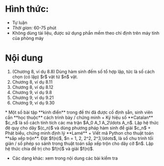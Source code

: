# Hình thức:
  * Tự luận
  * _Thời gian:_ 60-75 phút
  * Không dùng tài liệu, được sử dụng phần mềm theo chỉ định trên máy tính của phòng máy

# Nội dung
<ol>
 <li>(Chương 8, ví dụ 8.8)
  Dùng hàm sinh đếm số tổ hợp lặp, tức là số cách chọn (có lặp) $r$ vật từ $n$ vật.
 </li>
 <li>Chương 8, ví dụ 8.11</li>
 <li>Chương 8, ví dụ 8.12</li>
 <li>Chương 9, ví dụ 9.8</li>
 <li>Chương 9, ví dụ 9.21</li>
 <li>Chương 9, ví dụ 9.30</li>
</ol>
  * Một số bài tập **kinh điển** trong đề thi đã được cố định sẵn, sinh viên cần **học thuộc** cách trình bày / chứng minh
    + Ký hiệu số **Catalan** $c_n$ là số cách tính tích các ma trận $A_0 A_1 A_2\ldots A_n$. Lập hệ thức đệ quy cho dãy $(c_n)$ và dùng phương pháp hàm sinh để giải $c_n$
    + Phát biểu, chứng minh định lý **Lamé**
    + Viết mã Python cho thuật toán **sắp xếp trộn**. Đặt $f(n)$, $n = 1, 2, 2^2, 2^3,\ldots$,  là số chu trình tối giản / số phép so sánh trong thuật toán sắp xếp trộn cho dãy cỡ $n$. Lập hệ thức chia để trị cho $f(n)$ và giải $f(n)$.

  * Các dạng khác: xem trong nội dung các bài kiểm tra
